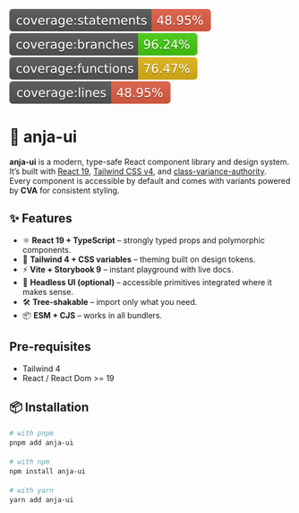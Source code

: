 ![Coverage: Statements](https://raw.githubusercontent.com/anjapadu/anja-ui/main/badges/statements.svg)
![Coverage: Branches](https://raw.githubusercontent.com/anjapadu/anja-ui/main/badges/branches.svg)
![Coverage: Functions](https://raw.githubusercontent.com/anjapadu/anja-ui/main/badges/functions.svg)
![Coverage: Lines](https://raw.githubusercontent.com/anjapadu/anja-ui/main/badges/lines.svg)

# 🌟 anja-ui

**anja-ui** is a modern, type-safe React component library and design system.  
It’s built with [React 19](https://react.dev/), [Tailwind CSS v4](https://tailwindcss.com/), and [class-variance-authority](https://cva.style/).  
Every component is accessible by default and comes with variants powered by **CVA** for consistent styling.


## ✨ Features

- ⚛️ **React 19 + TypeScript** – strongly typed props and polymorphic components.
- 🎨 **Tailwind 4 + CSS variables** – theming built on design tokens.
- ⚡ **Vite + Storybook 9** – instant playground with live docs.
- 🧩 **Headless UI (optional)** – accessible primitives integrated where it makes sense.
- 🛠️ **Tree-shakable** – import only what you need.
- 📦 **ESM + CJS** – works in all bundlers.


## Pre-requisites
- Tailwind 4 
- React / React Dom >= 19


## 📦 Installation

```bash
# with pnpm
pnpm add anja-ui

# with npm
npm install anja-ui

# with yarn
yarn add anja-ui
```


